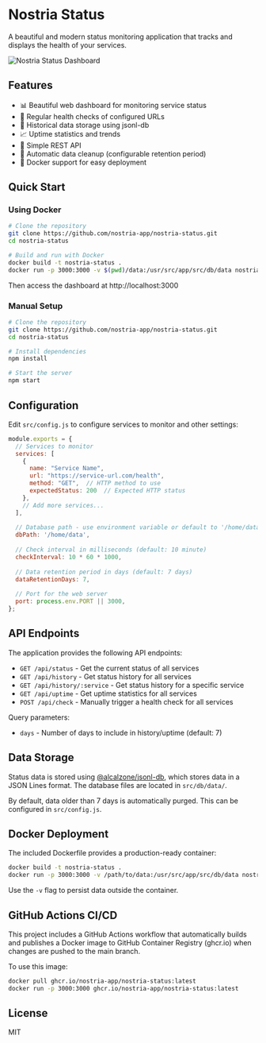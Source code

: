 # Nostria Status

A beautiful and modern status monitoring application that tracks and displays the health of your services.

![Nostria Status Dashboard](https://via.placeholder.com/800x400?text=Nostria+Status+Dashboard)

## Features

- 📊 Beautiful web dashboard for monitoring service status
- 🔄 Regular health checks of configured URLs
- 📝 Historical data storage using jsonl-db
- 📈 Uptime statistics and trends
- 🔌 Simple REST API
- 🧹 Automatic data cleanup (configurable retention period)
- 🐳 Docker support for easy deployment

## Quick Start

### Using Docker

```bash
# Clone the repository
git clone https://github.com/nostria-app/nostria-status.git
cd nostria-status

# Build and run with Docker
docker build -t nostria-status .
docker run -p 3000:3000 -v $(pwd)/data:/usr/src/app/src/db/data nostria-status
```

Then access the dashboard at http://localhost:3000

### Manual Setup

```bash
# Clone the repository
git clone https://github.com/nostria-app/nostria-status.git
cd nostria-status

# Install dependencies
npm install

# Start the server
npm start
```

## Configuration

Edit `src/config.js` to configure services to monitor and other settings:

```javascript
module.exports = {
  // Services to monitor
  services: [
    {
      name: "Service Name",
      url: "https://service-url.com/health",
      method: "GET",  // HTTP method to use
      expectedStatus: 200  // Expected HTTP status
    },
    // Add more services...
  ],
  
  // Database path - use environment variable or default to '/home/data'
  dbPath: '/home/data',
  
  // Check interval in milliseconds (default: 10 minute)
  checkInterval: 10 * 60 * 1000,
  
  // Data retention period in days (default: 7 days)
  dataRetentionDays: 7,
  
  // Port for the web server
  port: process.env.PORT || 3000,
};
```

## API Endpoints

The application provides the following API endpoints:

- `GET /api/status` - Get the current status of all services
- `GET /api/history` - Get status history for all services
- `GET /api/history/:service` - Get status history for a specific service
- `GET /api/uptime` - Get uptime statistics for all services
- `POST /api/check` - Manually trigger a health check for all services

Query parameters:
- `days` - Number of days to include in history/uptime (default: 7)

## Data Storage

Status data is stored using [@alcalzone/jsonl-db](https://github.com/AlCalzone/jsonl-db), which stores data in a JSON Lines format. The database files are located in `src/db/data/`.

By default, data older than 7 days is automatically purged. This can be configured in `src/config.js`.

## Docker Deployment

The included Dockerfile provides a production-ready container:

```bash
docker build -t nostria-status .
docker run -p 3000:3000 -v /path/to/data:/usr/src/app/src/db/data nostria-status
```

Use the `-v` flag to persist data outside the container.

## GitHub Actions CI/CD

This project includes a GitHub Actions workflow that automatically builds and publishes a Docker image to GitHub Container Registry (ghcr.io) when changes are pushed to the main branch.

To use this image:

```bash
docker pull ghcr.io/nostria-app/nostria-status:latest
docker run -p 3000:3000 ghcr.io/nostria-app/nostria-status:latest
```

## License

MIT
